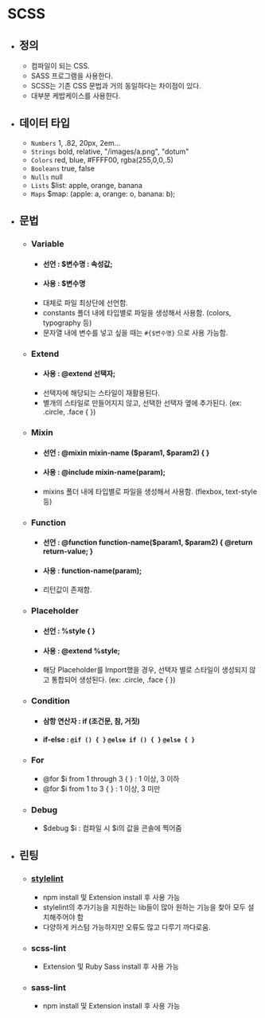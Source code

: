 # SCSS

- ## 정의

  - 컴파일이 되는 CSS.
  - SASS 프로그램을 사용한다.
  - SCSS는 기존 CSS 문법과 거의 동일하다는 차이점이 있다.
  - 대부분 케밥케이스를 사용한다.

- ## 데이터 타입

  - `Numbers` 1, .82, 20px, 2em…
  - `Strings` bold, relative, "/images/a.png", "dotum"
  - `Colors` red, blue, #FFFF00, rgba(255,0,0,.5)
  - `Booleans` true, false
  - `Nulls` null
  - `Lists` $list: apple, orange, banana
  - `Maps` $map: (apple: a, orange: o, banana: b);

- ## 문법

  - ### Variable

    - #### 선언 : $변수명 : 속성값;
    - #### 사용 : $변수명
    - 대체로 파일 최상단에 선언함.
    - constants 폴더 내에 타입별로 파일을 생성해서 사용함. (colors, typography 등)
    - 문자열 내에 변수를 넣고 싶을 때는 `#{$변수명}` 으로 사용 가능함.

  - ### Extend

    - #### 사용 : @extend 선택자;
    - 선택자에 해당되는 스타일이 재활용된다.
    - 별개의 스타일로 만들어지지 않고, 선택한 선택자 옆에 추가된다. (ex: .circle, .face { })

  - ### Mixin

    - #### 선언 : @mixin mixin-name ($param1, $param2) { }
    - #### 사용 : @include mixin-name(param);
    - mixins 폴더 내에 타입별로 파일을 생성해서 사용함. (flexbox, text-style 등)

  - ### Function

    - #### 선언 : @function function-name($param1, $param2) { @return return-value; }
    - #### 사용 : function-name(param);
    - 리턴값이 존재함.

  - ### Placeholder

    - #### 선언 : %style { }
    - #### 사용 : @extend %style;
    - 해당 Placeholder를 Import했을 경우, 선택자 별로 스타일이 생성되지 않고 통합되어 생성된다. (ex: .circle, .face { })

  - ### Condition

    - #### 삼항 연산자 : if (조건문, 참, 거짓)
    - #### if-else : `@if () { }` `@else if () { }` `@else { }`

  - ### For

    - @for $i from 1 through 3 { } : 1 이상, 3 이하
    - @for $i from 1 to 3 { } : 1 이상, 3 미만

  - ### Debug
    - $debug $i : 컴파일 시 $i의 값을 콘솔에 찍어줌

- ## 린팅

  - ### [stylelint](https://stylelint.io/)

    - npm install 및 Extension install 후 사용 가능
    - stylelint의 추가기능을 지원하는 lib들이 많아 원하는 기능을 찾아 모두 설치해주어야 함
    - 다양하게 커스텀 가능하지만 오류도 많고 다루기 까다로움.

  - ### scss-lint

    - Extension 및 Ruby Sass install 후 사용 가능

  - ### sass-lint
    - npm install 및 Extension install 후 사용 가능
